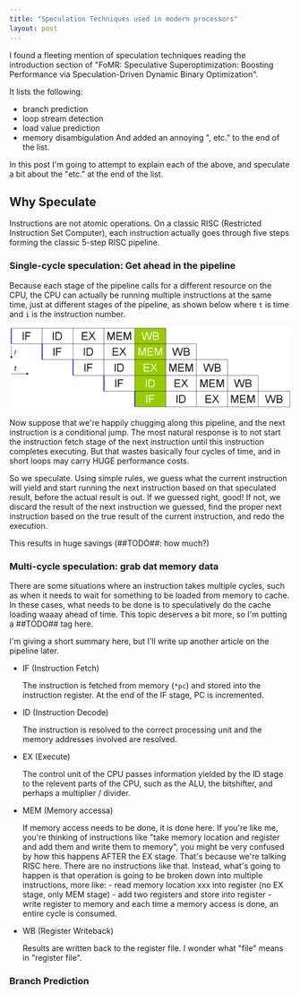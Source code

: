 ```yaml
---
title: "Speculation Techniques used in modern processors"
layout: post
---
```


I found a fleeting mention of speculation techniques reading the introduction section of "FoMR: Speculative Superoptimization: Boosting Performance via Speculation-Driven Dynamic Binary Optimization".

It lists the following:
- branch prediction
- loop stream detection
- load value prediction
- memory disambigulation
And added an annoying ", etc." to the end of the list.

In this post I'm going to attempt to explain each of the above, and speculate a bit about the "etc." at the end of the list.

## Why Speculate

Instructions are not atomic operations. On a classic RISC (Restricted Instruction Set Computer), each instruction actually goes through five steps forming the classic 5-step RISC pipeline.

### Single-cycle speculation: Get ahead in the pipeline

Because each stage of the pipeline calls for a different resource on the CPU, the CPU can actually be running multiple instructions at the same time, just at different stages of the pipeline, as shown below where `t` is time and `i` is the instruction number.

![Using the whole pipeline at once with each instruction at a different step](/assets/600px-Fivestagespipeline.png)

Now suppose that we're happily chugging along this pipeline, and the next instruction is a conditional jump. The most natural response is to not start the instruction fetch stage of the next instruction until this instruction completes executing.  But that wastes basically four cycles of time, and in short loops may carry HUGE performance costs.

So we speculate. Using simple rules, we guess what the current instruction will yield and start running the next instruction based on that speculated result, before the actual result is out. If we guessed right, good! If not, we discard the result of the next instruction we guessed, find the proper next instruction based on the true result of the current instruction, and redo the execution.

This results in huge savings (##TODO##: how much?)

### Multi-cycle speculation: grab dat memory data

There are some situations where an instruction takes multiple cycles, such as when it needs to
wait for something to be loaded from memory to cache. In these cases, what needs to be done
is to speculatively do the cache loading waaay ahead of time. This topic deserves a bit more,
so I'm putting a ##TODO## tag here.




I'm giving a short summary here, but I'll write up another article on the pipeline later.

- IF (Instruction Fetch)

   The instruction is fetched from memory (`*pc`) and stored into the instruction register.
   At the end of the IF stage, PC is incremented.

- ID (Instruction Decode)

   The instruction is resolved to the correct processing unit and the memory addresses
   involved are resolved.

- EX (Execute)
   
   The control unit of the CPU passes information yielded by the ID stage to the relevent
   parts of the CPU, such as the ALU, the bitshifter, and perhaps a multiplier / divider.

- MEM (Memory accessa)

   If memory access needs to be done, it is done here.
   If you're like me, you're thinking of instructions like "take memory location and register and add them and write them to memory", you might be very confused by how this happens AFTER the EX stage.
   That's because we're talking RISC here. There are no instructions like that. Instead,
   what's going to happen is that operation is going to be broken down into multiple
   instructions, more like:
      - read memory location xxx into register (no EX stage, only MEM stage)
      - add two registers and store into register
      - write register to memory
   and each time a memory access is done, an entire cycle is consumed.

- WB (Register Writeback)

  Results are written back to the register file.
  I wonder what "file" means in "register file".



### Branch Prediction

